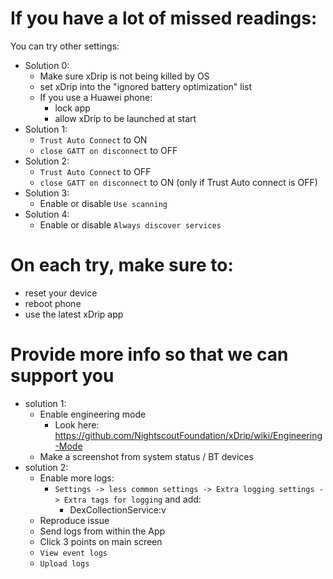 # If you have a lot of missed readings:
You can try other settings:
* Solution 0:
  * Make sure xDrip is not being killed by OS
   * set xDrip into the "ignored battery optimization" list
   * If you use a Huawei phone:
     * lock app
     * allow xDrip to be launched at start
* Solution 1:
  * ```Trust Auto Connect``` to ON
  * ```close GATT on disconnect``` to OFF
* Solution 2:
  * ```Trust Auto Connect``` to OFF
  * ```close GATT on disconnect``` to ON (only if Trust Auto connect is OFF)
* Solution 3:
  * Enable or disable ```Use scanning```
* Solution 4:
  * Enable or disable ```Always discover services```
  
# On each try, make sure to:
* reset your device
* reboot phone
* use the latest xDrip app

# Provide more info so that we can support you
* solution 1:
  * Enable engineering mode
    * Look here: https://github.com/NightscoutFoundation/xDrip/wiki/Engineering-Mode
  * Make a screenshot from system status / BT devices
* solution 2:
  * Enable more logs:
    * ```Settings -> less common settings -> Extra logging settings -> Extra tags for logging``` and add:
      * DexCollectionService:v
  * Reproduce issue
  * Send logs from within the App
   * Click 3 points on main screen
   * ```View event logs```
   * ```Upload logs```
